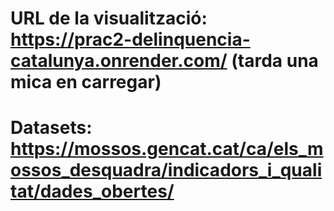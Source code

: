# URL de la visualització: https://prac2-delinquencia-catalunya.onrender.com/ (tarda una mica en carregar)
# Datasets: https://mossos.gencat.cat/ca/els_mossos_desquadra/indicadors_i_qualitat/dades_obertes/

